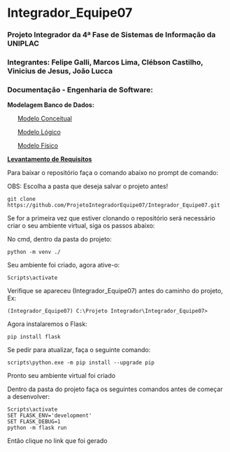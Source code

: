 # Integrador_Equipe07
### Projeto Integrador da 4ª Fase de Sistemas de Informação da UNIPLAC

### Integrantes: Felipe Galli, Marcos Lima, Clébson Castilho, Vinicius de Jesus, João Lucca

### Documentação - Engenharia de Software:

**Modelagem Banco de Dados:**



&nbsp;&nbsp;&nbsp;&nbsp;&nbsp; [Modelo Conceitual](./Engenharia_de_Software/Modelagem_Banco/Modelo_Conceitual.jpg)


&nbsp;&nbsp;&nbsp;&nbsp;&nbsp; [Modelo Lógico](./Engenharia_de_Software/Modelagem_Banco/Modelo_Logico.jpg)

&nbsp;&nbsp;&nbsp;&nbsp;&nbsp; [Modelo Físico](./Engenharia_de_Software/Modelagem_Banco/Modelo_Fisico.sql)

**[Levantamento de Requisitos](./Engenharia_de_Software/Levantamento_de_Requisitos.docx)**


<p>Para baixar o repositório faça o comando abaixo no prompt de comando:</p> 

<p>OBS: Escolha a pasta que deseja salvar o projeto antes!</p> 

`git clone https://github.com/ProjetoIntegradorEquipe07/Integrador_Equipe07.git`

<p>Se for a primeira vez que estiver clonando o repositório será necessário criar o seu ambiente virtual, siga os passos abaixo:</p>

<p>No cmd, dentro da pasta do projeto:</p>

`python -m venv ./`<br>
<p>Seu ambiente foi criado, agora ative-o:</p>

`Scripts\activate`<br>
<p>Verifique se apareceu (Integrador_Equipe07) antes do caminho do projeto, Ex: </p>

`(Integrador_Equipe07) C:\Projeto Integrador\Integrador_Equipe07>`
<p>Agora instalaremos o Flask: </p>

`pip install flask`<br>

<p>Se pedir para atualizar, faça o seguinte comando:</p>

`scripts\python.exe -m pip install --upgrade pip`

<p>Pronto seu ambiente virtual foi criado</p>

<p>Dentro da pasta do projeto faça os seguintes comandos antes de começar a desenvolver:</p> 

`Scripts\activate`<br>
`SET FLASK_ENV='development'`<br>
`SET FLASK_DEBUG=1`<br>
`python -m flask run`

<p>Então clique no link que foi gerado</p> 





